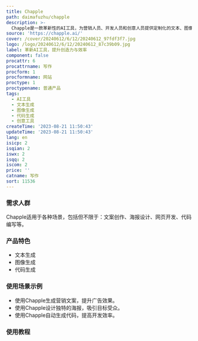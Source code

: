 ```yaml
---
title: Chapple
path: daimafuzhu/chapple
description: >-
  Chapple是一款革新性的AI工具，为营销人员、开发人员和创意人员提供定制化的文本、图像和代码生成解决方案。通过使用Chapple，您可以以前所未有的速度创建内容，提升工作效率。Chapple提供多种功能，包括自动生成文本、生成图像、生成代码等。无论您是需要写作营销文案、设计海报、还是编写代码，Chapple都能为您提供全方位的帮助。现在就来体验Chapple吧！
source: 'https://chapple.ai/'
cover: /cover/20240612/6/12/20240612_97fdf3f7.jpg
logo: /logo/20240612/6/12/20240612_87c39b09.jpg
label: 革新AI工具，提升创造力与效率
component: false
procattr: 6
procattrname: 写作
procform: 1
procformname: 网站
proctype: 1
proctypename: 普通产品
tags:
  - AI工具
  - 文本生成
  - 图像生成
  - 代码生成
  - 创意工具
createTime: '2023-08-21 11:50:43'
updateTime: '2023-08-21 11:50:43'
lang: en
isicp: 2
isqian: 2
iswx: 2
isqq: 2
iscom: 2
price: ''
catname: 写作
sort: 11536
---
```




### 需求人群
Chapple适用于各种场景，包括但不限于：文案创作、海报设计、网页开发、代码编写等。

### 产品特色
- 文本生成
- 图像生成
- 代码生成

### 使用场景示例
- 使用Chapple生成营销文案，提升广告效果。
- 使用Chapple设计独特的海报，吸引目标受众。
- 使用Chapple自动生成代码，提高开发效率。

### 使用教程


  
